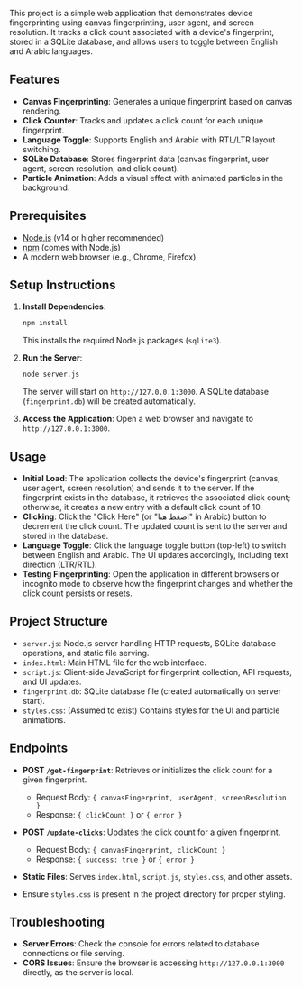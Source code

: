 

This project is a simple web application that demonstrates device fingerprinting using canvas fingerprinting, user agent, and screen resolution. It tracks a click count associated with a device's fingerprint, stored in a SQLite database, and allows users to toggle between English and Arabic languages.

## Features
- **Canvas Fingerprinting**: Generates a unique fingerprint based on canvas rendering.
- **Click Counter**: Tracks and updates a click count for each unique fingerprint.
- **Language Toggle**: Supports English and Arabic with RTL/LTR layout switching.
- **SQLite Database**: Stores fingerprint data (canvas fingerprint, user agent, screen resolution, and click count).
- **Particle Animation**: Adds a visual effect with animated particles in the background.

## Prerequisites
- [Node.js](https://nodejs.org/) (v14 or higher recommended)
- [npm](https://www.npmjs.com/) (comes with Node.js)
- A modern web browser (e.g., Chrome, Firefox)

## Setup Instructions

1. **Install Dependencies**:
   ```bash
   npm install
   ```
   This installs the required Node.js packages (`sqlite3`).

2. **Run the Server**:
   ```bash
   node server.js
   ```
   The server will start on `http://127.0.0.1:3000`. A SQLite database (`fingerprint.db`) will be created automatically.

3. **Access the Application**:
   Open a web browser and navigate to `http://127.0.0.1:3000`.

## Usage
- **Initial Load**: The application collects the device's fingerprint (canvas, user agent, screen resolution) and sends it to the server. If the fingerprint exists in the database, it retrieves the associated click count; otherwise, it creates a new entry with a default click count of 10.
- **Clicking**: Click the "Click Here" (or "اضغط هنا" in Arabic) button to decrement the click count. The updated count is sent to the server and stored in the database.
- **Language Toggle**: Click the language toggle button (top-left) to switch between English and Arabic. The UI updates accordingly, including text direction (LTR/RTL).
- **Testing Fingerprinting**: Open the application in different browsers or incognito mode to observe how the fingerprint changes and whether the click count persists or resets.

## Project Structure
- `server.js`: Node.js server handling HTTP requests, SQLite database operations, and static file serving.
- `index.html`: Main HTML file for the web interface.
- `script.js`: Client-side JavaScript for fingerprint collection, API requests, and UI updates.
- `fingerprint.db`: SQLite database file (created automatically on server start).
- `styles.css`: (Assumed to exist) Contains styles for the UI and particle animations.

## Endpoints
- **POST `/get-fingerprint`**: Retrieves or initializes the click count for a given fingerprint.
  - Request Body: `{ canvasFingerprint, userAgent, screenResolution }`
  - Response: `{ clickCount }` or `{ error }`
- **POST `/update-clicks`**: Updates the click count for a given fingerprint.
  - Request Body: `{ canvasFingerprint, clickCount }`
  - Response: `{ success: true }` or `{ error }`
- **Static Files**: Serves `index.html`, `script.js`, `styles.css`, and other assets.


- Ensure `styles.css` is present in the project directory for proper styling.

## Troubleshooting
- **Server Errors**: Check the console for errors related to database connections or file serving.
- **CORS Issues**: Ensure the browser is accessing `http://127.0.0.1:3000` directly, as the server is local.

